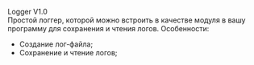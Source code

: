 Logger V1.0  
Простой логгер, которой можно встроить в качестве модуля в вашу программу для сохранения и чтения логов.
Особенности:  
- Создание лог-файла;  
- Сохранение и чтение логов;  
